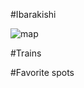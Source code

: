 #Ibarakishi

![map](http://www.pref.osaka.lg.jp/attach/1904/00009780/05-ibaraki.gif)

#Trains

#Favorite spots
